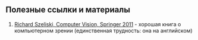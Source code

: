 ## Полезные ссылки и материалы
1. [Richard Szeliski, Computer Vision, Springer 2011](https://link.springer.com/book/10.1007/978-1-84882-935-0) - хорошая книга о компьютерном зрении (единственная трудность: она на английском)
